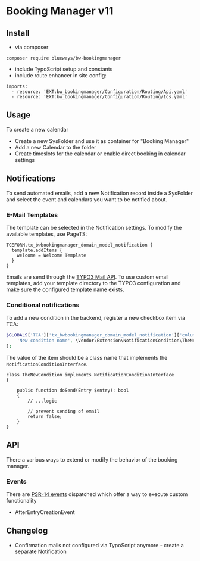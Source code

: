 # Booking Manager v11

## Install

* via composer
```
composer require blueways/bw-bookingmanager
```

* include TypoScript setup and constants
* include route enhancer in site config:

```
imports:
  - resource: 'EXT:bw_bookingmanager/Configuration/Routing/Api.yaml'
  - resource: 'EXT:bw_bookingmanager/Configuration/Routing/Ics.yaml'
```

## Usage

To create a new calendar

* Create a new SysFolder and use it as container for "Booking Manager"
* Add a new Calendar to the folder
* Create timeslots for the calendar or enable direct booking in calendar settings

## Notifications

To send automated emails, add a new Notification record inside a SysFolder and select the event and calendars you want to be notified about.

### E-Mail Templates

The template can be selected in the Notification settings. To modify the available templates, use PageTS:

```
TCEFORM.tx_bwbookingmanager_domain_model_notification {
  template.addItems {
    welcome = Welcome Template
  }
}
```

Emails are send through the [TYPO3 Mail API](https://docs.typo3.org/m/typo3/reference-coreapi/11.5/en-us/ApiOverview/Mail/Index.html). To use custom email templates, add your template directory to the TYPO3 configuration and make sure the configured template name exists.

### Conditional notifications

To add a new condition in the backend, register a new checkbox item via TCA:

```php
$GLOBALS['TCA']['tx_bwbookingmanager_domain_model_notification']['columns']['conditions']['items'][] = [
    'New condition name', \Vendor\Extension\NotificationCondition\TheNewCondition::class
];
```

The value of the item should be a class name that implements the ```NotificationConditionInterface```.

```
class TheNewCondition implements NotificationConditionInterface
{

    public function doSend(Entry $entry): bool
    {
        // ...logic

        // prevent sending of email
        return false;
    }
}
```

## API

There a various ways to extend or modify the behavior of the booking manager.

### Events

There are [PSR-14 events](https://docs.typo3.org/m/typo3/reference-coreapi/main/en-us/ApiOverview/Events/EventDispatcher/Index.html) dispatched which offer a way to execute custom functionality

* AfterEntryCreationEvent

## Changelog

* Confirmation mails not configured via TypoScript anymore - create a separate Notification
